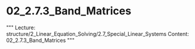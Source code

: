 # 02_2.7.3_Band_Matrices

"""
Lecture: structure/2_Linear_Equation_Solving/2.7_Special_Linear_Systems
Content: 02_2.7.3_Band_Matrices
"""

